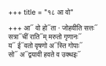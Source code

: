 +++
title = "१८ आ वो"

+++
आ᳓ वो हो᳓ता · जोहवीति सत्तः᳓  
सत्रा᳓चीं राति᳓म् मरुतो गृणानः᳓  
य᳓ ई᳓वतो वृषणो अ᳓स्ति गोपाः᳓  
सो᳓ अ᳓द्वयावी हवते व उक्थइः᳓